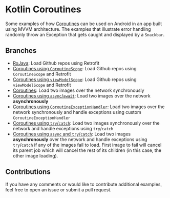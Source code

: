 # Kotlin Coroutines

Some examples of how [Coroutines](https://kotlinlang.org/docs/reference/coroutines-overview.html) can be used on Android in an app built using MVVM architecture.
The examples that illustrate error handling randomly throw an Exception that gets caught and displayed by a `Snackbar`.

## Branches

* [RxJava](https://github.com/jshvarts/Coroutines101): Load Github repos using Retrofit
* [Coroutines using `CoroutineScope`](https://github.com/jshvarts/Coroutines101/tree/coroutine-scope): Load Github repos using `CoroutineScope` and Retrofit
* [Coroutines using `viewModelScope`](https://github.com/jshvarts/Coroutines101/tree/viewModelScope): Load Github repos using `viewModelScope` and Retrofit
* [Coroutines](https://github.com/jshvarts/Coroutines101/tree/images-sync): Load two images over the network synchronously
* [Coroutines using `async`/`await`](https://github.com/jshvarts/Coroutines101/tree/images-async): Load two images over the network **asynchronously**
* [Coroutines using `CoroutineExceptionHandler`](https://github.com/jshvarts/Coroutines101/tree/images-sync-handle-exceptions): Load two images over the network synchronously and handle exceptions using custom `CoroutineExceptionHandler`
* [Coroutines using `try`/`catch`](https://github.com/jshvarts/Coroutines101/tree/images-sync-try-catch): Load two images synchronously over the network and handle exceptions using `try`/`catch`
* [Coroutines using `async` and `try`/`catch`](https://github.com/jshvarts/Coroutines101/tree/images-async-try-catch): Load two images **asynchronously** over the network and handle exceptions using `try`/`catch` if any of the images fail to load.
First image to fail will cancel its parent job which will cancel the rest of its children (in this case, the other image loading).

## Contributions

If you have any comments or would like to contribute additional examples, feel free to open an issue or submit a pull request.

 
